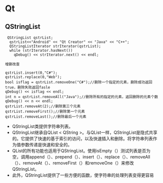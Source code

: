 Qt
======

QStringList
------

	 QStringList qstrList;
	  qstrList<<"Android" << "Qt Creator" << "Java" << "C++";
	  QStringListIterator strIterator(qstrList);
	  while (strIterator.hasNext())
		qDebug() << strIterator.next() << endl;

	增删改查

	qstrList.insert(0,"C#");
	qstrList.replace(0,"Web");
	bool isflag = qstrList.removeOne("C#");//删除一个指定的元素，删除成功返回true，删除失败返回fasle
	qDebug() << isflag << endl;
	int n = qstrList.removeAll("Java");//删除所有的指定的元素，返回删除的元素个数
	qDebug() << n << endl;
	qstrList.removeAt(2);//删除第三个元素
	qstrList.removeFirst();//删除第一个元素
	qstrList.removeLast();//删除最后一个元素


- QStringList类提供字符串列表。 
- QStringList继承自QList < QString >。与QList一样，QStringList是隐式共享的。它提供了快速的基于索引的访问，以及快速插入和删除。将字符串列表作为值参数传递是快速和安全的。 
- QList的所有功能也适用于QStringList。使用isEmpty（）测试列表是否为空，调用append（）、prepend（）、insert（）、replace（）、removeAll（）、removeAt（）、removeFirst（）和removeOne（）来修改QStringList。 
- 此外，QStringList提供了一些方便的函数，使字符串的处理列表变得更容易


